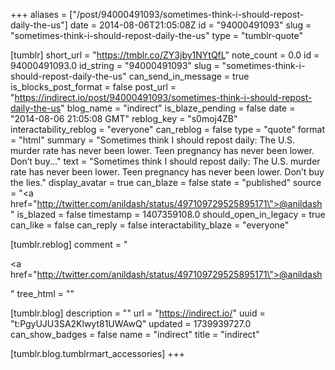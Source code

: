 +++
aliases = ["/post/94000491093/sometimes-think-i-should-repost-daily-the-us"]
date = 2014-08-06T21:05:08Z
id = "94000491093"
slug = "sometimes-think-i-should-repost-daily-the-us"
type = "tumblr-quote"

[tumblr]
short_url = "https://tmblr.co/ZY3jby1NYtQfL"
note_count = 0.0
id = 94000491093.0
id_string = "94000491093"
slug = "sometimes-think-i-should-repost-daily-the-us"
can_send_in_message = true
is_blocks_post_format = false
post_url = "https://indirect.io/post/94000491093/sometimes-think-i-should-repost-daily-the-us"
blog_name = "indirect"
is_blaze_pending = false
date = "2014-08-06 21:05:08 GMT"
reblog_key = "s0moj4ZB"
interactability_reblog = "everyone"
can_reblog = false
type = "quote"
format = "html"
summary = "Sometimes think I should repost daily: The U.S. murder rate has never been lower. Teen pregnancy has never been lower. Don’t buy..."
text = "Sometimes think I should repost daily: The U.S. murder rate has never been lower. Teen pregnancy has never been lower. Don&rsquo;t buy the lies."
display_avatar = true
can_blaze = false
state = "published"
source = "<a href=\"http://twitter.com/anildash/status/497109729525895171\">@anildash</a>"
is_blazed = false
timestamp = 1407359108.0
should_open_in_legacy = true
can_like = false
can_reply = false
interactability_blaze = "everyone"

[tumblr.reblog]
comment = "<p><a href=\"http://twitter.com/anildash/status/497109729525895171\">@anildash</a></p>"
tree_html = ""

[tumblr.blog]
description = ""
url = "https://indirect.io/"
uuid = "t:PgyUJU3SA2Klwyt81UWAwQ"
updated = 1739939727.0
can_show_badges = false
name = "indirect"
title = "indirect"

[tumblr.blog.tumblrmart_accessories]
+++
